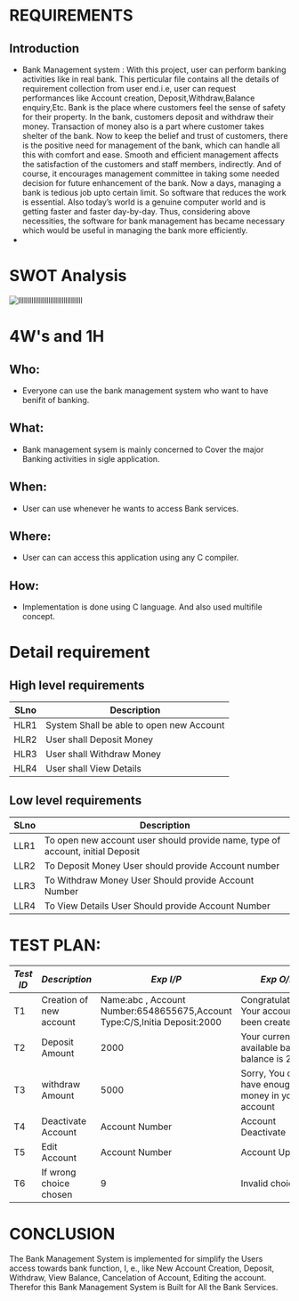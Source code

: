 # REQUIREMENTS
## Introduction
- Bank Management system : With this project, user can perform banking activities like in real bank. This perticular file contains all the details of requirement collection from user end.i.e, user can request performances like Account creation, Deposit,Withdraw,Balance enquiry,Etc.
Bank is the place where customers feel the sense of safety for their property. In the bank, customers deposit and withdraw their money. Transaction of money also is a part where customer takes shelter of the bank. Now to keep the belief and trust of customers, there is the positive need for management of the bank, which can handle all this with comfort and ease. Smooth and efficient management affects the satisfaction of the customers and staff members, indirectly. And of course, it encourages management committee in taking some needed decision for future enhancement of the bank. Now a days, managing a bank is tedious job upto certain limit. So software that reduces the work is essential. Also today’s world is a genuine computer world and is getting faster and faster day-by-day. Thus, considering above necessities, the software for bank management has became necessary which would be useful in managing the bank more efficiently.
- 

# SWOT Analysis
![llllllllllllllllllllllllllllllllll](https://user-images.githubusercontent.com/46950972/161193339-2a465f0d-ceb8-4571-8aca-202abe91de63.png)


# 4W's and 1H
## Who:
- Everyone can use the bank management system who want to have benifit of banking.
## What:
- Bank management sysem is mainly concerned to Cover the major Banking activities in sigle application.
## When:
- User can use whenever he wants to access Bank services.
## Where:
- User can can access this application using any C compiler.
## How:
- Implementation is done using C language. And also used multifile concept.

# Detail requirement
## High level requirements
| SLno | Description |
| --- | --- |
| HLR1 |System Shall be able to open new Account | 
| HLR2 | User shall Deposit Money | 
| HLR3 | User shall Withdraw Money |
| HLR4 | User shall View Details | 
 
## Low level requirements 
| SLno | Description | 
| --- | --- | 
|LLR1	|To open new account user should provide name, type of account, initial Deposit|
|LLR2	|To Deposit Money User should provide Account number|
|LLR3	|To Withdraw Money User Should provide Account Number|
|LLR4	|To View Details User Should provide Account Number|
   

# TEST PLAN:

| *Test ID* | *Description*                                              | *Exp I/P* | *Exp O/P* |    
|-------------|--------------------------------------------------------------|------------|-------------|
|  T1       |Creation of new account| Name:abc , Account Number:6548655675,Account Type:C/S,Initia Deposit:2000 | Congratulations... Your account has been created.|
|  T2       |Deposit Amount|2000 |Your current available bank balance is 2000|
|  T3       |withdraw Amount|5000| Sorry, You dont have enough money in your account| 
|  T4       |Deactivate Account| Account Number |Account Deactivate|
|  T5       |Edit Account| Account Number |Account Updated|
|  T6       |If wrong choice chosen | 9 | Invalid choice |

# CONCLUSION
The Bank Management System is implemented for simplify the Users access towards bank function, I, e., like New Account Creation, Deposit, Withdraw, View Balance, Cancelation of Account, Editing the account. Therefor this Bank Management System is Built for All the Bank Services.
